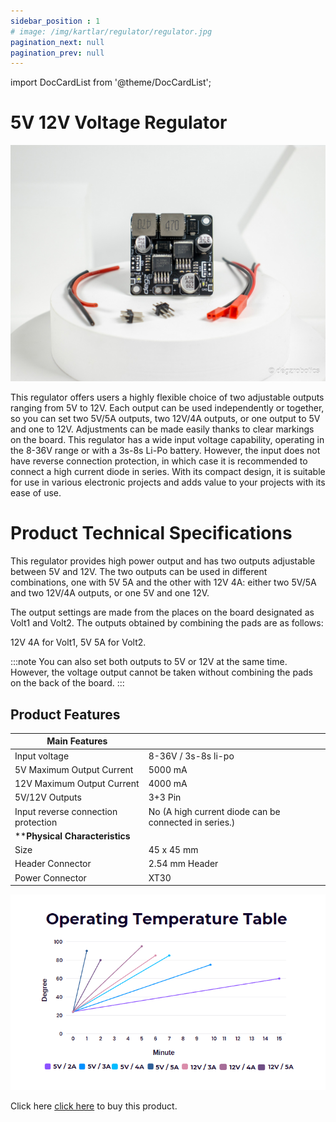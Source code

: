 ```yaml
---
sidebar_position : 1
# image: /img/kartlar/regulator/regulator.jpg
pagination_next: null
pagination_prev: null
---
```

import DocCardList from '@theme/DocCardList';

# 5V 12V Voltage Regulator

![5V 12V Regulator](./image/regulator.jpg)

This regulator offers users a highly flexible choice of two adjustable outputs ranging from 5V to 12V. Each output can be used independently or together, so you can set two 5V/5A outputs, two 12V/4A outputs, or one output to 5V and one to 12V. Adjustments can be made easily thanks to clear markings on the board.  This regulator has a wide input voltage capability, operating in the 8-36V range or with a 3s-8s Li-Po battery. However, the input does not have reverse connection protection, in which case it is recommended to connect a high current diode in series. With its compact design, it is suitable for use in various electronic projects and adds value to your projects with its ease of use.


# Product Technical Specifications

This regulator provides high power output and has two outputs adjustable between 5V and 12V. The two outputs can be used in different combinations, one with 5V 5A and the other with 12V 4A: either two 5V/5A and two 12V/4A outputs, or one 5V and one 12V.

The output settings are made from the places on the board designated as Volt1 and Volt2. The outputs obtained by combining the pads are as follows:

12V 4A for Volt1,
5V 5A for Volt2.



:::note
You can also set both outputs to 5V or 12V at the same time. However, the voltage output cannot be taken without combining the pads on the back of the board.
:::
## Product Features 

| Main Features | |
|----------------------------|--------------------------------------------------------------------------------------------------------------------------------------------------------------------------------------------------------------------------------------------|
|Input voltage | 8-36V / 3s-8s li-po
| 5V Maximum Output Current | 5000 mA
|12V Maximum Output Current | 4000 mA
|5V/12V Outputs | 3+3 Pin
|Input reverse connection protection| No (A high current diode can be connected in series.)
|****Physical Characteristics**||
|Size| 45 x 45 mm|
|Header Connector| 2.54 mm Header|
|Power Connector| XT30|




![Working Temperature](./image/regulator-operating-tablo.png)




Click here [click here](https://degzrobotics.com/product/5v-12v-gerilim-regulatoru/) to buy this product.  

<DocCardList />